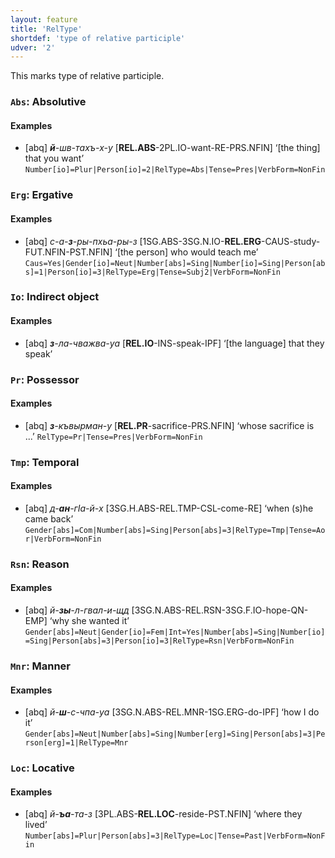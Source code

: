 ```yaml
---
layout: feature
title: 'RelType'
shortdef: 'type of relative participle'
udver: '2'
---
```


This marks type of relative participle.

### <a name="Abs">`Abs`</a>: Absolutive

#### Examples

* [abq] _<b>й</b>-шв-тахъ-х-у_ [<b>REL.ABS</b>-2PL.IO-want-RE-PRS.NFIN] ‘[the thing] that you want’ `Number[io]=Plur|Person[io]=2|RelType=Abs|Tense=Pres|VerbForm=NonFin`

### <a name="Erg">`Erg`</a>: Ergative

#### Examples

* [abq] _с-а-<b>з</b>-ры-пхьа-ры-з_ [1SG.ABS-3SG.N.IO-<b>REL.ERG</b>-CAUS-study-FUT.NFIN-PST.NFIN] ‘[the person] who would teach me’ `Caus=Yes|Gender[io]=Neut|Number[abs]=Sing|Number[io]=Sing|Person[abs]=1|Person[io]=3|RelType=Erg|Tense=Subj2|VerbForm=NonFin`

### <a name="Io">`Io`</a>: Indirect object

#### Examples

* [abq] _<b>з</b>-ла-чважва-уа_ [<b>REL.IO</b>-INS-speak-IPF] ‘[the language] that they speak’

### <a name="Pr">`Pr`</a>: Possessor

#### Examples

* [abq] _<b>з</b>-къвырман-у_ [<b>REL.PR</b>-sacrifice-PRS.NFIN] ‘whose sacrifice is ...’ `RelType=Pr|Tense=Pres|VerbForm=NonFin`

### <a name="Tmp">`Tmp`</a>: Temporal

#### Examples

* [abq] _д-<b>ан</b>-гIа-й-х_ [3SG.H.ABS-REL.TMP-CSL-come-RE] ‘when (s)he came back’ `Gender[abs]=Com|Number[abs]=Sing|Person[abs]=3|RelType=Tmp|Tense=Aor|VerbForm=NonFin`

### <a name="Rsn">`Rsn`</a>: Reason

#### Examples

* [abq] _й-<b>зы</b>-л-гвал-и-щд_ [3SG.N.ABS-REL.RSN-3SG.F.IO-hope-QN-EMP] ‘why she wanted it’ `Gender[abs]=Neut|Gender[io]=Fem|Int=Yes|Number[abs]=Sing|Number[io]=Sing|Person[abs]=3|Person[io]=3|RelType=Rsn|VerbForm=NonFin`

### <a name="Mnr">`Mnr`</a>: Manner

#### Examples

* [abq] _й-<b>ш</b>-с-чпа-уа_ [3SG.N.ABS-REL.MNR-1SG.ERG-do-IPF] ‘how I do it’ `Gender[abs]=Neut|Number[abs]=Sing|Number[erg]=Sing|Person[abs]=3|Person[erg]=1|RelType=Mnr`

### <a name="Loc">`Loc`</a>: Locative

#### Examples

* [abq] _й-<b>ъа</b>-та-з_ [3PL.ABS-<b>REL.LOC</b>-reside-PST.NFIN] ‘where they lived’ `Number[abs]=Plur|Person[abs]=3|RelType=Loc|Tense=Past|VerbForm=NonFin`